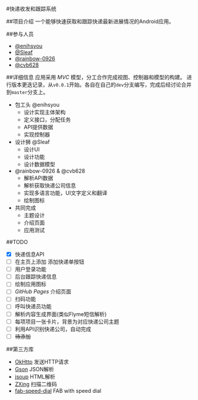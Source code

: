#快递收发和跟踪系统

##项目介绍
一个能够快速获取和跟踪快递最新进展情况的Android应用。

##参与人员
- [@enihsyou](https://github.com/enihsyou)
- [@Sleaf](https://github.com/Sleaf)
- [@rainbow-0926](https://github.com/rainbow-0926)
- [@cvb628](https://github.com/cvb628)

##详细信息
应用采用 *MVC* 模型，分工合作完成视图、控制器和模型的构建。
进行版本更迭记录，从`v0.0.1`开始。各自在自己的`dev`分支编写，完成后经讨论合并到`master`分支上。

- 包工头 @enihsyou
  * 设计实现主体架构
  * 定义接口，分配任务
  * API提供数据
  * 实现控制器
- 设计狮 @Sleaf
  * 设计UI
  * 设计功能
  * 设计数据模型
- @rainbow-0926 & @cvb628
  * 解析API数据
  * 解析获取快递公司信息
  * 实现多语言功能，UI文字定义和翻译
  * 绘制图标
- 共同完成
  * 主题设计
  * 介绍页面
  * 应用测试

##TODO
* [x] 快递信息API
* [ ] 在主页上添加 添加快递单按钮
* [ ] 用户登录功能
* [ ] 后台跟踪快递信息
* [ ] 绘制应用图标
* [ ] *GitHub Pages* 介绍页面
* [ ] 扫码功能
* [ ] 呼叫快递员功能
* [ ] 解析内容生成界面(类似Flyme短信解析)
* [ ] 每项项目一张卡片，背景为对应快递公司主题
* [ ] 利用API识别快递公司，自动完成
* [ ] ~~待添加~~

##第三方库
* [OkHttp](https://github.com/square/okhttp) 发送HTTP请求
* [Gson](https://github.com/google/gson) JSON解析
* [jsoup](https://github.com/jhy/jsoup) HTML解析
* [ZXing](https://github.com/zxing/zxing) 扫描二维码
* [fab-speed-dial](https://github.com/yavski/fab-speed-dial) FAB with speed dial
